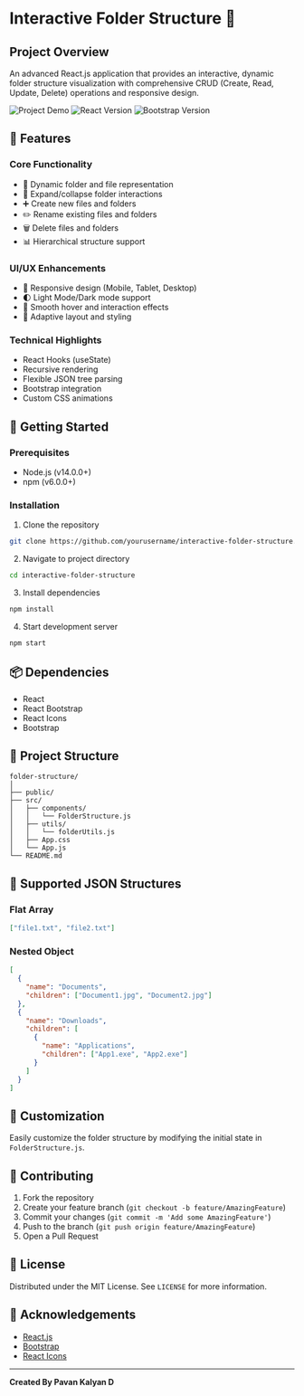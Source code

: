 # Interactive Folder Structure 📂

## Project Overview

An advanced React.js application that provides an interactive, dynamic folder structure visualization with comprehensive CRUD (Create, Read, Update, Delete) operations and responsive design.

![Project Demo](https://img.shields.io/badge/Status-Active-brightgreen)
![React Version](https://img.shields.io/badge/React-18.2.0-blue)
![Bootstrap Version](https://img.shields.io/badge/Bootstrap-5.3.2-purple)

## 🌟 Features

### Core Functionality
- 📁 Dynamic folder and file representation
- 🔄 Expand/collapse folder interactions
- ➕ Create new files and folders
- ✏️ Rename existing files and folders
- 🗑️ Delete files and folders
- 📊 Hierarchical structure support

### UI/UX Enhancements
- 🎨 Responsive design (Mobile, Tablet, Desktop)
- 🌓 Light Mode/Dark mode support
- 🌈 Smooth hover and interaction effects
- 📱 Adaptive layout and styling

### Technical Highlights
- React Hooks (useState)
- Recursive rendering
- Flexible JSON tree parsing
- Bootstrap integration
- Custom CSS animations

## 🚀 Getting Started

### Prerequisites
- Node.js (v14.0.0+)
- npm (v6.0.0+)

### Installation

1. Clone the repository
```bash
git clone https://github.com/yourusername/interactive-folder-structure.git
```

2. Navigate to project directory
```bash
cd interactive-folder-structure
```

3. Install dependencies
```bash
npm install
```

4. Start development server
```bash
npm start
```

## 📦 Dependencies

- React
- React Bootstrap
- React Icons
- Bootstrap

## 🔧 Project Structure
```
folder-structure/
│
├── public/
├── src/
│   ├── components/
│   │   └── FolderStructure.js
│   ├── utils/
│   │   └── folderUtils.js
│   ├── App.css
│   └── App.js
└── README.md
```

## 🌈 Supported JSON Structures

### Flat Array
```json
["file1.txt", "file2.txt"]
```

### Nested Object
```json
[
  {
    "name": "Documents",
    "children": ["Document1.jpg", "Document2.jpg"]
  },
  {
    "name": "Downloads",
    "children": [
      {
        "name": "Applications",
        "children": ["App1.exe", "App2.exe"]
      }
    ]
  }
]
```

## 🎨 Customization

Easily customize the folder structure by modifying the initial state in `FolderStructure.js`.

## 🤝 Contributing

1. Fork the repository
2. Create your feature branch (`git checkout -b feature/AmazingFeature`)
3. Commit your changes (`git commit -m 'Add some AmazingFeature'`)
4. Push to the branch (`git push origin feature/AmazingFeature`)
5. Open a Pull Request

## 📝 License

Distributed under the MIT License. See `LICENSE` for more information.

## 🌟 Acknowledgements

- [React.js](https://reactjs.org/)
- [Bootstrap](https://getbootstrap.com/)
- [React Icons](https://react-icons.github.io/react-icons/)

---

**Created By Pavan Kalyan D**
